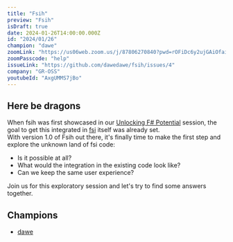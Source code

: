 ```yaml
---
title: "Fsih"
preview: "Fsih"
isDraft: true
date: 2024-01-26T14:00:00.000Z
id: "2024/01/26"
champion: "dawe"
zoomLink: "https://us06web.zoom.us/j/87806270840?pwd=rOFiDc6y2ujGAiOfaiF6GPmzvSOXUH.1"
zoomPasscode: "help"
issueLink: "https://github.com/dawedawe/fsih/issues/4"
company: "GR-OSS"
youtubeId: "AxgUMMS7jBo"
---
```


## Here be dragons

When fsih was first showcased in our [Unlocking F# Potential](https://amplifyingfsharp.io/sessions/2023/11/24/) session, the goal to get this integrated in [fsi](https://learn.microsoft.com/en-us/dotnet/fsharp/tools/fsharp-interactive/) itself was already set.  
With version 1.0 of Fsih out there, it's finally time to make the first step and explore the unknown land of fsi code:

- Is it possible at all?
- What would the integration in the existing code look like?
- Can we keep the same user experience?

Join us for this exploratory session and let's try to find some answers together.

## Champions

- [dawe](https://github.com/dawedawe)
